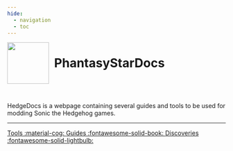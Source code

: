 ```yaml
---
hide:
  - navigation
  - toc
---
```


<div>
  <img width="96" style="vertical-align: middle" src="/assets/favicon.png">
  <h1 style="padding: 0 0 0 0.3em; display: inline; vertical-align: middle; font-weight: bold;">PhantasyStarDocs</h1>
  <p style="padding-top: 2em"> HedgeDocs is a webpage containing several guides and tools to be used for modding Sonic the Hedgehog games.</p>
  <hr>
</div>

<a class="md-button md-button--primary" href="tools/" style="text-align: center; width: 12em">
  Tools :material-cog:
</a>

<a class="md-button md-button--primary" href="guides/" style="text-align: center; width: 12em">
  Guides :fontawesome-solid-book:
</a>

<a class="md-button md-button--primary" href="discoveries/" style="text-align: center; width: 12em">
  Discoveries :fontawesome-solid-lightbulb:
</a>
